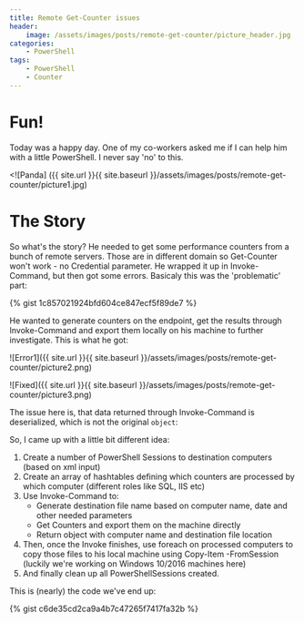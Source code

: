 ```yaml
---
title: Remote Get-Counter issues
header:
    image: /assets/images/posts/remote-get-counter/picture_header.jpg
categories:
    - PowerShell
tags:
    - PowerShell
    - Counter
---
```


# Fun!

Today was a happy day. One of my co-workers asked me if I can help him with a little PowerShell. I never say 'no' to this. 

<![Panda] ({{ site.url }}{{ site.baseurl }}/assets/images/posts/remote-get-counter/picture1.jpg) 

# The Story

So what's the story? He needed to get some performance counters from a bunch of remote servers. Those are in different domain so Get-Counter won't work - no Credential parameter. He wrapped it up in Invoke-Command, but then got some errors. Basicaly this was the 'problematic' part:

{% gist 1c857021924bfd604ce847ecf5f89de7 %}

He wanted to generate counters on the endpoint, get the results through Invoke-Command and export them locally on his machine to further investigate. This is what he got:

![Error1]({{ site.url }}{{ site.baseurl }}/assets/images/posts/remote-get-counter/picture2.png)

![Fixed]({{ site.url }}{{ site.baseurl }}/assets/images/posts/remote-get-counter/picture3.png)

The issue here is, that data returned through Invoke-Command is deserialized, which is not the original `object`:

So, I came up with a little bit different idea:
1. Create a number of PowerShell Sessions to destination computers (based on xml input)
2. Create an array of hashtables defining which counters are processed by which computer (different roles like SQL, IIS etc)
3. Use Invoke-Command to:
    - Generate destination file name based on computer name, date and other needed parameters
	- Get Counters and export them on the machine directly
	- Return object with computer name and destination file location
4. Then, once the Invoke finishes, use foreach on processed computers to copy those files to his local machine using Copy-Item -FromSession (luckily we're working on Windows 10/2016 machines here)
5. And finally clean up all PowerShellSessions created.

This is (nearly) the code we've end up:

{% gist c6de35cd2ca9a4b7c47265f7417fa32b %}




